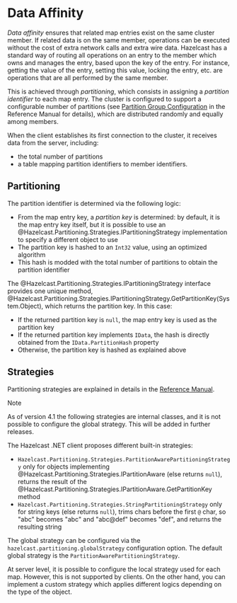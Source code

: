 # Data Affinity

*Data affinity* ensures that related map entries exist on the same cluster member. If related data is on the same member, operations can be executed without the cost of extra network calls and extra wire data. Hazelcast has a standard way of routing all operations on an entry to the member which owns and manages the entry, based upon the key of the entry. For instance, getting the value of the entry, setting this value, locking the entry, etc. are operations that are all performed by the same member.

This is achieved through *partitioning*, which consists in assigning a *partition identifier* to each map entry. The cluster is configured to support a configurable number of partitions (see [Partition Group Configuration](https://docs.hazelcast.com/hazelcast/latest/clusters/partition-group-configuration) in the Reference Manual for details), which are distributed randomly and equally among members.

When the client establishes its first connection to the cluster, it receives data from the server, including:

* the total number of partitions
* a table mapping partition identifiers to member identifiers.

## Partitioning

The partition identifier is determined via the following logic:

* From the map entry key, a *partition key* is determined: by default, it is the map entry key itself, but it is possible to use an @Hazelcast.Partitioning.Strategies.IPartitioningStrategy implementation to specify a different object to use
* The partition key is hashed to an `Int32` value, using an optimized algorithm
* This hash is modded with the total number of partitions to obtain the partition identifier

The @Hazelcast.Partitioning.Strategies.IPartitioningStrategy interface provides one unique method, @Hazelcast.Partitioning.Strategies.IPartitioningStrategy.GetPartitionKey(System.Object), which returns the partition key. In this case:

* If the returned partition key is `null`, the map entry key is used as the partition key
* If the returned partition key implements `IData`, the hash is directly obtained from the `IData.PartitionHash` property
* Otherwise, the partition key is hashed as explained above

## Strategies

Partitioning strategies are explained in details in the [Reference Manual](https://docs.hazelcast.com/hazelcast/lastest/performance/data-affinity.html#partitioningstrategy).

> [!NOTE]
> As of version 4.1 the following strategies are internal classes, and it is not possible to configure the global strategy. This will be added in further releases.

The Hazelcast .NET client proposes different built-in strategies:

* `Hazelcast.Partitioning.Strategies.PartitionAwarePartitioningStrategy` only for objects implementing @Hazelcast.Partitioning.Strategies.IPartitionAware (else returns `null`), returns the result of the @Hazelcast.Partitioning.Strategies.IPartitionAware.GetPartitionKey method
* `Hazelcast.Partitioning.Strategies.StringPartitioningStrategy` only for string keys (else returns `null`), trims chars before the first `@` char, so "abc" becomes "abc" and "abc@def" becomes "def", and returns the resulting string

The global strategy can be configured via the `hazelcast.partitioning.globalStrategy` configuration option. The default global strategy is the `PartitionAwarePartitioningStrategy`.

At server level, it is possible to configure the local strategy used for each map. However, this is not supported by clients. On the other hand, you can implement a custom strategy which applies different logics depending on the type of the object.
